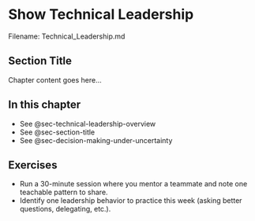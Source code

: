 # Show Technical Leadership

Filename: Technical_Leadership.md

<!-- begin chapter id="chp.technical_leadership" -->

## Section Title

Chapter content goes here...

<!-- end chapter -->

<!-- AI:BEGIN:mini-toc -->
## In this chapter
- See @sec-technical-leadership-overview
- See @sec-section-title
- See @sec-decision-making-under-uncertainty
<!-- AI:END:mini-toc -->

<!-- AI:BEGIN:end-matter -->
## Exercises
- Run a 30-minute session where you mentor a teammate and note one teachable pattern to share.
- Identify one leadership behavior to practice this week (asking better questions, delegating, etc.).
<!-- AI:END:end-matter -->